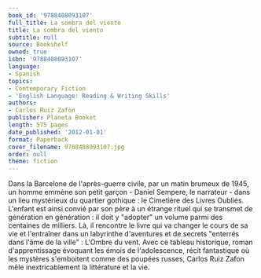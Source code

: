 ```yaml
---
book_id: '9788408093107'
full_title: La sombra del viento
title: La sombra del viento
subtitle: null
source: Bookshelf
owned: true
isbn: '9788408093107'
language:
- Spanish
topics:
- Contemporary Fiction
- 'English Language: Reading & Writing Skills'
authors:
- Carlos Ruiz Zafon
publisher: Planeta Booket
length: 575 pages
date_published: '2012-01-01'
format: Paperback
cover_filename: 9788408093107.jpg
order: null
theme: fiction
---
```

Dans la Barcelone de l'après-guerre civile, par un matin brumeux de 1945, un homme emmène son petit garçon - Daniel Sempere, le narrateur - dans un lieu mystérieux du quartier gothique : le Cimetière des Livres Oubliés. L'enfant est ainsi convié par son père à un étrange rituel qui se transmet de génération en génération : il doit y "adopter" un volume parmi des centaines de milliers. Là, il rencontre le livre qui va changer le cours de sa vie et l'entraîner dans un labyrinthe d'aventures et de secrets "enterrés dans l'âme de la ville" : L'Ombre du vent.
Avec ce tableau historique, roman d'apprentissage évoquant les émois de l'adolescence, récit fantastique où les mystères s'emboitent comme des poupées russes, Carlos Ruiz Zafon mêle inextricablement la littérature et la vie.
